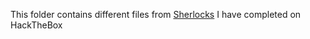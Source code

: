 This folder contains different files from [Sherlocks](https://app.hackthebox.com/sherlocks) I have completed on HackTheBox
